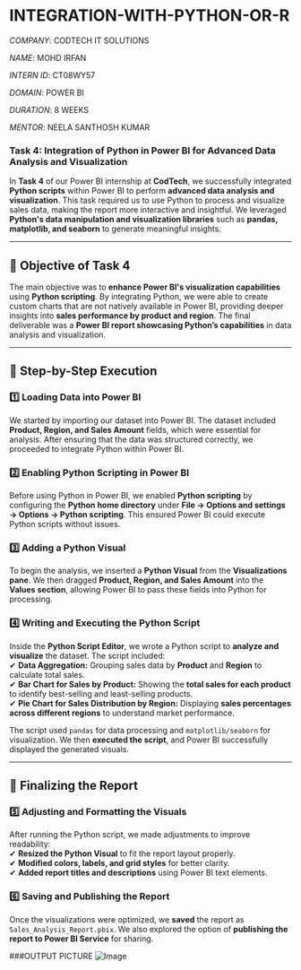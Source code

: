 # INTEGRATION-WITH-PYTHON-OR-R

*COMPANY*: CODTECH IT SOLUTIONS

*NAME*: MOHD IRFAN

*INTERN ID*: CT08WY57

*DOMAIN*: POWER BI

*DURATION*: 8 WEEKS

*MENTOR*: NEELA SANTHOSH KUMAR

### **Task 4: Integration of Python in Power BI for Advanced Data Analysis and Visualization**  

In **Task 4** of our Power BI internship at **CodTech**, we successfully integrated **Python scripts** within Power BI to perform **advanced data analysis and visualization**. This task required us to use Python to process and visualize sales data, making the report more interactive and insightful. We leveraged **Python's data manipulation and visualization libraries** such as **pandas, matplotlib, and seaborn** to generate meaningful insights.  

---

## **📌 Objective of Task 4**  
The main objective was to **enhance Power BI's visualization capabilities** using **Python scripting**. By integrating Python, we were able to create custom charts that are not natively available in Power BI, providing deeper insights into **sales performance by product and region**. The final deliverable was a **Power BI report showcasing Python’s capabilities** in data analysis and visualization.  

---

## **📌 Step-by-Step Execution**  

### **1️⃣ Loading Data into Power BI**  
We started by importing our dataset into Power BI. The dataset included **Product, Region, and Sales Amount** fields, which were essential for analysis. After ensuring that the data was structured correctly, we proceeded to integrate Python within Power BI.  

### **2️⃣ Enabling Python Scripting in Power BI**  
Before using Python in Power BI, we enabled **Python scripting** by configuring the **Python home directory** under **File → Options and settings → Options → Python scripting**. This ensured Power BI could execute Python scripts without issues.  

### **3️⃣ Adding a Python Visual**  
To begin the analysis, we inserted a **Python Visual** from the **Visualizations pane**. We then dragged **Product, Region, and Sales Amount** into the **Values section**, allowing Power BI to pass these fields into Python for processing.  

### **4️⃣ Writing and Executing the Python Script**  
Inside the **Python Script Editor**, we wrote a Python script to **analyze and visualize** the dataset. The script included:  
✔ **Data Aggregation:** Grouping sales data by **Product** and **Region** to calculate total sales.  
✔ **Bar Chart for Sales by Product:** Showing the **total sales for each product** to identify best-selling and least-selling products.  
✔ **Pie Chart for Sales Distribution by Region:** Displaying **sales percentages across different regions** to understand market performance.  

The script used `pandas` for data processing and `matplotlib/seaborn` for visualization. We then **executed the script**, and Power BI successfully displayed the generated visuals.  

---

## **📌 Finalizing the Report**  

### **5️⃣ Adjusting and Formatting the Visuals**  
After running the Python script, we made adjustments to improve readability:  
✔ **Resized the Python Visual** to fit the report layout properly.  
✔ **Modified colors, labels, and grid styles** for better clarity.  
✔ **Added report titles and descriptions** using Power BI text elements.  

### **6️⃣ Saving and Publishing the Report**  
Once the visualizations were optimized, we **saved** the report as `Sales_Analysis_Report.pbix`. We also explored the option of **publishing the report to Power BI Service** for sharing.  

###OUTPUT PICTURE 
![Image](https://github.com/user-attachments/assets/04f1105e-e775-4440-8d32-357357dc38bd)

